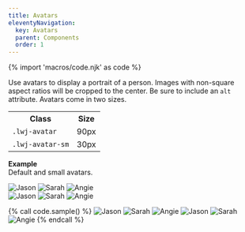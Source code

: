 ```yaml
---
title: Avatars
eleventyNavigation:
  key: Avatars
  parent: Components
  order: 1
---
```


{% import 'macros/code.njk' as code %}

Use avatars to display a portrait of a person. Images with non-square aspect ratios will be cropped to the center. Be sure to include an `alt` attribute. Avatars come in two sizes.

<table class="doc-table">
  <tr>
    <th>Class</th>
    <th>Size</th>
  </tr>
  <tr>
    <td><code>.lwj-avatar</code></td>
    <td>90px</td>
  </tr>
  <tr>
    <td><code>.lwj-avatar-sm</code></td>
    <td>30px</td>
  </tr>
</table>

**Example**  
Default and small avatars.

<div class="doc-example doc-flow">
  <div class="doc-flex">
    <img class="lwj-avatar" src="/assets/images/jason.jpg" alt="Jason">
    <img class="lwj-avatar" src="/assets/images/sarah.png" alt="Sarah">
    <img class="lwj-avatar" src="/assets/images/angie.png" alt="Angie">
  </div>
  <div class="doc-flex">
    <img class="lwj-avatar-sm" src="/assets/images/jason.jpg" alt="Jason">
    <img class="lwj-avatar-sm" src="/assets/images/sarah.png" alt="Sarah">
    <img class="lwj-avatar-sm" src="/assets/images/angie.png" alt="Angie">
  </div>
</div>

{% call code.sample() %}
<img class="lwj-avatar" src="jason.jpg" alt="Jason">
<img class="lwj-avatar" src="sarah.png" alt="Sarah">
<img class="lwj-avatar" src="angie.png" alt="Angie">
<img class="lwj-avatar-sm" src="jason.jpg" alt="Jason">
<img class="lwj-avatar-sm" src="sarah.png" alt="Sarah">
<img class="lwj-avatar-sm" src="angie.png" alt="Angie">
{% endcall %}